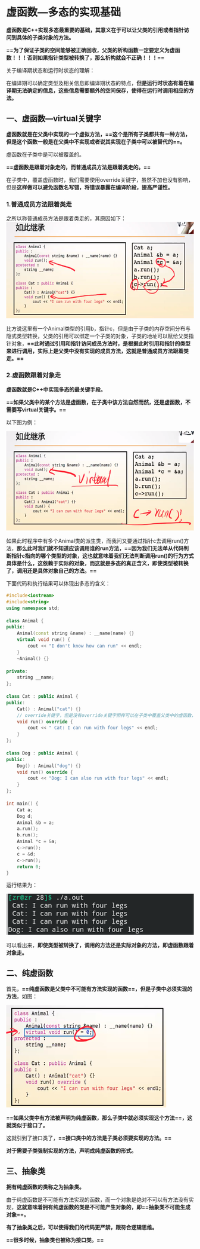 # 虚函数—多态的实现基础

**虚函数是C++实现多态最重要的基础，其意义在于可以让父类的引用或者指针访问到具体的子类对象的方法。**

**==为了保证子类的空间能够被正确回收，父类的析构函数一定要定义为虚函数！！！否则如果指针类型被转换了，那么析构就会不正确！！！==**



关于编译期状态和运行时状态的理解：

在编译期可以确定类型及相关信息即编译期状态的特点，**但是运行时状态有着在编译期无法确定的信息，这些信息需要额外的空间保存，使得在运行时调用相应的方法。**



## 一、虚函数—virtual关键字

**虚函数就是在父类中实现的一个虚拟方法，==这个是所有子类都共有一种方法，但是这个函数一般是在父类中不实现或者说其实现在子类中可以被替代的==。**

虚函数在子类中是可以被覆盖的。

**==虚函数是跟着对象走的，而普通成员方法是跟着类走的。==**

在子类中，覆盖虚函数时，我们需要使用override关键字，虽然不加也没有影响，但是**这样做可以避免函数名写错，将错误暴露在编译阶段，提高严谨性。**



### 1.普通成员方法跟着类走

之所以称普通成员方法是跟着类走的，其原因如下：
![](./normal.png)

比方说这里有一个Animal类型的引用b，指针c，但是由于子类的内存空间分布与隐式类型转换，父类的引用可以绑定一个子类的对象，子类的地址可以赋给父类指针对象，**==此时通过引用和指针访问成员方法时，是根据此时引用和指针的类型来进行调用，实际上是父类中没有实现的成员方法，这就是普通成员方法跟着类走。==**



### 2.虚函数跟着对象走

**虚函数就是C++中实现多态的最关键手段。**

**==如果父类中的某个方法是虚函数，在子类中该方法自然而然，还是虚函数，不需要写virtual关键字。==**

以下图为例：

![](./virtual.png)

如果此时程序中有多个Animal类的派生类，而我问又要通过指针c去调用run()方法，**那么此时我们就不知道应该调用谁的run方法，==因为我们无法单从代码判断指针c指向的哪个类型的对象，这也就意味着我们无法判断调用run()的行为方式具体是什么，这依赖于实际的对象，而这就是多态的真正含义，即使类型被转换了，调用还是具体对象自己的方法。==**

下面代码和执行结果可以体现出多态的含义：

```c++
#include<iostream>
#include<string>
using namespace std;

class Animal {
public:
    Animal(const string &name) : __name(name) {}
    virtual void run() {
        cout << "I don't know how can run" << endl;
    }
    ~Animal() {}

private:
    string __name;
};

class Cat : public Animal {
public:
    Cat() : Animal("cat") {}
    // override关键字，但是没有override关键字照样可以在子类中覆盖父类中的虚函数，引入override关键字就是为了让不匹配的虚函数名暴露出来，将运行时的错误暴露在编译期。
    void run() override {
        cout << " Cat: I can run with four legs" << endl;
    }
};

class Dog : public Animal {
public:
    Dog() : Animal("dog") {}
    void run() override {
        cout << "Dog: I can also run with four legs" << endl;
    }
};

int main() {
    Cat a;
    Dog d;
    Animal &b = a;
    a.run();
    b.run();
    Animal *c = &a;
    c->run();
    c = &d;
    c->run();
    return 0;
}
```

运行结果为：

![](./virtual_function.png)

可以看出来，**即使类型被转换了，调用的方法还是实际对象的方法，即虚函数跟着对象走。**



## 二、纯虚函数

首先，**==纯虚函数是父类中不可能有方法实现的函数==，但是子类中必须实现的方法**，如图：

![](./pure_virtual.png)

**==如果父类中有方法被声明为纯虚函数，那么子类中就必须实现这个方法==，这就类似于接口了。**

这就引到了接口类了，**==接口类中的方法是子类必须要实现的方法。==**

**对于需要子类强制实现的方法，声明成纯虚函数的形式。**



## 三、抽象类

**拥有纯虚函数的类称之为抽象类。**

由于纯虚函数是不可能有方法实现的函数，而一个对象是绝对不可以有方法没有实现，**这就意味着拥有纯虚函数的类是不可能产生对象的，即==抽象类不可能生成对象==。**

**有了抽象类之后，可以使得我们的代码更严禁，跟符合逻辑思维。**

**==很多时候，抽象类也被称为接口类。==**